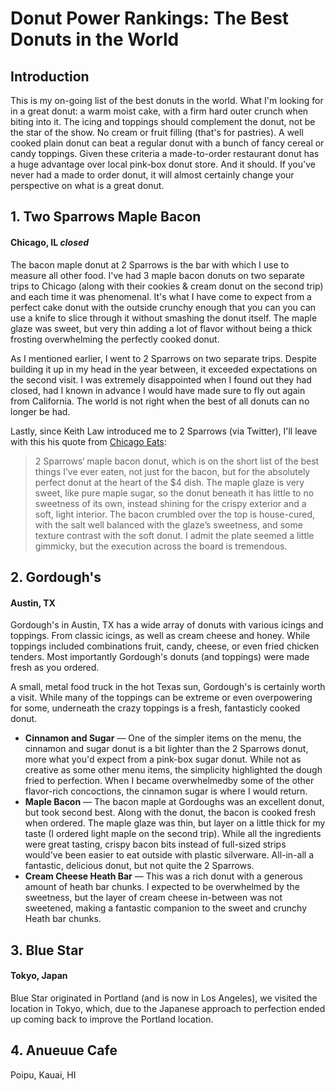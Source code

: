 # Donut Power Rankings: The Best Donuts in the World

## Introduction
This is my on-going list of the best donuts in the world. What I'm looking for in a great donut: a warm moist cake, with a firm hard outer crunch when biting into it. The icing and toppings should complement the donut, not be the star of the show. No cream or fruit filling (that's for pastries). A well cooked plain donut can beat a regular donut with a bunch of fancy cereal or candy toppings. Given these criteria a made-to-order restaurant donut has a huge advantage over local pink-box donut store. And it should. If you've never had a made to order donut, it will almost certainly change your perspective on what is a great donut.

## 1. Two Sparrows Maple Bacon
#### Chicago, IL _closed_
The bacon maple donut at 2 Sparrows is the bar with which I use to measure all other food. I've had 3 maple bacon donuts on two separate trips to Chicago (along with their cookies & cream donut on the second trip) and each time it was phenomenal. It's what I have come to expect from a perfect cake donut with the outside crunchy enough that you can you can use a knife to slice through it without smashing the donut itself. The maple glaze was sweet, but very thin adding a lot of flavor without being a thick frosting overwhelming the perfectly cooked donut. 

As I mentioned earlier, I went to 2 Sparrows on two separate trips. Despite building it up in my head in the year between, it exceeded expectations on the second visit. I was extremely disappointed when I found out they had closed, had I known in advance I would have made sure to fly out again from California. The world is not right when the best of all donuts can no longer be had.

Lastly, since Keith Law introduced me to 2 Sparrows (via Twitter), I'll leave with this his quote from [Chicago Eats](http://meadowparty.com/blog/2012/08/21/chicago-eats-2/): 
>2 Sparrows‘ maple bacon donut, which is on the short list of the best things I’ve ever eaten, not just for the bacon, but for the absolutely perfect donut at the heart of the $4 dish. The maple glaze is very sweet, like pure maple sugar, so the donut beneath it has little to no sweetness of its own, instead shining for the crispy exterior and a soft, light interior. The bacon crumbled over the top is house-cured, with the salt well balanced with the glaze’s sweetness, and some texture contrast with the soft donut. I admit the plate seemed a little gimmicky, but the execution across the board is tremendous.

## 2. Gordough's
#### Austin, TX
Gordough's in Austin, TX has a wide array of donuts with various icings and toppings. From classic icings, as well as cream cheese and honey. While toppings included combinations fruit, candy, cheese, or even fried chicken tenders. Most importantly Gordough's donuts (and toppings) were made fresh as you ordered. 

A small, metal food truck in the hot Texas sun, Gordough's is certainly worth a visit. While many of the toppings can be extreme or even overpowering for some, underneath the crazy toppings is a fresh, fantasticly cooked donut. 

 * **Cinnamon and Sugar** — One of the simpler items on the menu, the cinnamon and sugar donut is a bit lighter than the 2 Sparrows donut, more what you'd expect from a pink-box sugar donut. While not as creative as some other menu items, the simplicity highlighted the dough fried to perfection. When I became overwhelmedby some of the other flavor-rich concoctions, the cinnamon sugar is where I would return.
 * **Maple Bacon** — The bacon maple at Gordoughs was an excellent donut, but took second best. Along with the donut, the bacon is cooked fresh when ordered. The maple glaze was thin, but layer on a little thick for my taste (I ordered light maple on the second trip). While all the ingredients were great tasting, crispy bacon bits instead of full-sized strips would've been easier to eat outside with plastic silverware. All-in-all a fantastic, delicious donut, but not quite the 2 Sparrows.
 * **Cream Cheese Heath Bar** — This was a rich donut with a generous amount of heath bar chunks. I expected to be overwhelmed by the sweetness, but the layer of cream cheese in-between was not sweetened, making a fantastic companion to the sweet and crunchy Heath bar chunks. 

## 3. Blue Star
#### Tokyo, Japan
Blue Star originated in Portland (and is now in Los Angeles), we visited the location in Tokyo, which, due to the Japanese approach to perfection ended up coming back to improve the Portland location.

## 4. Anueuue Cafe
Poipu, Kauai, HI
